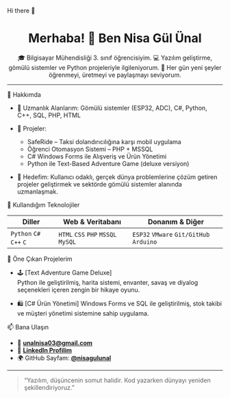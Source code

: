 Hi there 👋
<h1 align="center">Merhaba! 👋 Ben Nisa Gül Ünal</h1>

<p align="center">
🎓 Bilgisayar Mühendisliği 3. sınıf öğrencisiyim.  
💻 Yazılım geliştirme, gömülü sistemler ve Python projeleriyle ilgileniyorum.  
🚀 Her gün yeni şeyler öğrenmeyi, üretmeyi ve paylaşmayı seviyorum.
</p>

---

💼 Hakkımda

- 🔧 Uzmanlık Alanlarım:
  Gömülü sistemler (ESP32, ADC), C#, Python, C++, SQL, PHP, HTML

- 📱 Projeler:
  - SafeRide – Taksi dolandırıcılığına karşı mobil uygulama  
  - Öğrenci Otomasyon Sistemi – PHP + MSSQL  
  - C# Windows Forms ile Alışveriş ve Ürün Yönetimi  
  - Python ile Text-Based Adventure Game (deluxe versiyon)

- 🎯 Hedefim:
  Kullanıcı odaklı, gerçek dünya problemlerine çözüm getiren projeler geliştirmek ve sektörde gömülü sistemler alanında uzmanlaşmak.

 🚀 Kullandığım Teknolojiler

| Diller                  | Web & Veritabanı                   | Donanım & Diğer                         |
|-------------------------|------------------------------------|-----------------------------------------|
| `Python` `C#` `C++` `C` | `HTML` `CSS` `PHP` `MSSQL` `MySQL` | `ESP32` `VMware` `Git/GitHub` `Arduino` |


 📌 Öne Çıkan Projelerim

- 🕹️ [Text Adventure Game Deluxe]  
  Python ile geliştirilmiş, harita sistemi, envanter, savaş ve diyalog seçenekleri içeren zengin bir hikaye oyunu.

- 🛍️ [C# Ürün Yönetimi]
  Windows Forms ve SQL ile geliştirilmiş, stok takibi ve müşteri yönetimi sistemine sahip uygulama.


📫 Bana Ulaşın

- 📧 **unalnisa03@gmail.com**  
- 💼 [**LinkedIn Profilim**](https://www.linkedin.com/in/nisa-ünal2003)
- 🌍 GitHub Sayfam: [**@nisagulunal**](https://github.com/nisagulunal)


---

> “Yazılım, düşüncenin somut halidir. Kod yazarken dünyayı yeniden şekillendiriyoruz.”


